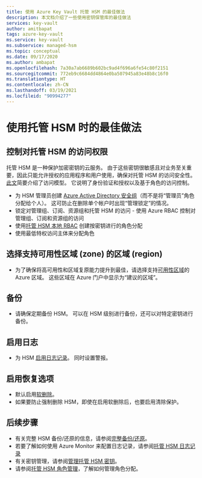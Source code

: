 ```yaml
---
title: 使用 Azure Key Vault 托管 HSM 的最佳做法
description: 本文档介绍了一些使用密钥保管库的最佳做法
services: key-vault
author: amitbapat
tags: azure-key-vault
ms.service: key-vault
ms.subservice: managed-hsm
ms.topic: conceptual
ms.date: 09/17/2020
ms.author: ambapat
ms.openlocfilehash: 7a30a7ab6689b602bc9ad4f696a6fe54c80f2151
ms.sourcegitcommit: 772eb9c6684dd4864e0ba507945a83e48b8c16f0
ms.translationtype: HT
ms.contentlocale: zh-CN
ms.lasthandoff: 03/19/2021
ms.locfileid: "90994277"
---
```

# <a name="best-practices-when-using-managed-hsm"></a>使用托管 HSM 时的最佳做法

## <a name="control-access-to-your-managed-hsm"></a>控制对托管 HSM 的访问权限

托管 HSM 是一种保护加密密钥的云服务。 由于这些密钥很敏感且对业务至关重要，因此只能允许授权的应用程序和用户使用，确保对托管 HSM 的访问安全性。 [此文](access-control.md)简要介绍了访问模型。 它说明了身份验证和授权以及基于角色的访问控制。
- 为 HSM 管理员创建 [Azure Active Directory 安全组](../../active-directory/fundamentals/active-directory-manage-groups.md)（而不是将“管理员”角色分配给个人）。 这可防止在删除单个帐户时出现“管理锁定”的情况。
- 锁定对管理组、订阅、资源组和托管 HSM 的访问 - 使用 Azure RBAC 控制对管理组、订阅和资源组的访问
- 使用[托管 HSM 本地 RBAC](access-control.md#data-plane-and-managed-hsm-local-rbac) 创建按密钥进行的角色分配
- 使用最低特权访问主体来分配角色

## <a name="choose-regions-that-support-availability-zones"></a>选择支持可用性区域 (zone) 的区域 (region)

- 为了确保将高可用性和区域复原能力提升到最佳，请选择支持[可用性区域](../../availability-zones/az-overview.md)的 Azure 区域。 这些区域在 Azure 门户中显示为“建议的区域”。

## <a name="backup"></a>备份

- 请确保定期备份 HSM。 可以在 HSM 级别进行备份，还可以对特定密钥进行备份。 

## <a name="turn-on-logging"></a>启用日志

- 为 HSM [启用日志记录](logging.md)。 同时设置警报。

## <a name="turn-on-recovery-options"></a>启用恢复选项

- 默认启用[软删除](../general/soft-delete-overview.md)。
- 如果要防止强制删除 HSM，即使在启用软删除后，也要启用清除保护。

## <a name="next-steps"></a>后续步骤

- 有关完整 HSM 备份/还原的信息，请参阅[完整备份/还原](backup-restore.md)。
- 若要了解如何使用 Azure Monitor 来配置日志记录，请参阅[托管 HSM 日志记录](logging.md)
- 有关密钥管理，请参阅[管理托管 HSM 密钥](key-management.md)。
- 请参阅[托管 HSM 角色管理](role-management.md)，了解如何管理角色分配。
